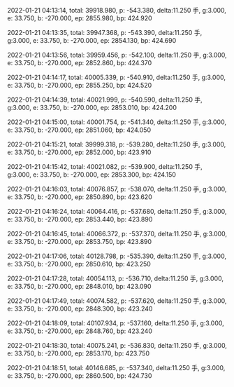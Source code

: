 2022-01-21 04:13:14, total: 39918.980, p: -543.380, delta:11.250 手, g:3.000, e: 33.750, b: -270.000, ep: 2855.980, bp: 424.920

2022-01-21 04:13:35, total: 39947.368, p: -543.390, delta:11.250 手, g:3.000, e: 33.750, b: -270.000, ep: 2854.130, bp: 424.690

2022-01-21 04:13:56, total: 39959.456, p: -542.100, delta:11.250 手, g:3.000, e: 33.750, b: -270.000, ep: 2852.860, bp: 424.370

2022-01-21 04:14:17, total: 40005.339, p: -540.910, delta:11.250 手, g:3.000, e: 33.750, b: -270.000, ep: 2855.250, bp: 424.520

2022-01-21 04:14:39, total: 40021.999, p: -540.590, delta:11.250 手, g:3.000, e: 33.750, b: -270.000, ep: 2853.010, bp: 424.200

2022-01-21 04:15:00, total: 40001.754, p: -541.340, delta:11.250 手, g:3.000, e: 33.750, b: -270.000, ep: 2851.060, bp: 424.050

2022-01-21 04:15:21, total: 39999.318, p: -539.280, delta:11.250 手, g:3.000, e: 33.750, b: -270.000, ep: 2852.000, bp: 423.910

2022-01-21 04:15:42, total: 40021.082, p: -539.900, delta:11.250 手, g:3.000, e: 33.750, b: -270.000, ep: 2853.300, bp: 424.150

2022-01-21 04:16:03, total: 40076.857, p: -538.070, delta:11.250 手, g:3.000, e: 33.750, b: -270.000, ep: 2850.890, bp: 423.620

2022-01-21 04:16:24, total: 40064.416, p: -537.680, delta:11.250 手, g:3.000, e: 33.750, b: -270.000, ep: 2853.440, bp: 423.890

2022-01-21 04:16:45, total: 40066.372, p: -537.370, delta:11.250 手, g:3.000, e: 33.750, b: -270.000, ep: 2853.750, bp: 423.890

2022-01-21 04:17:06, total: 40128.798, p: -535.390, delta:11.250 手, g:3.000, e: 33.750, b: -270.000, ep: 2850.610, bp: 423.250

2022-01-21 04:17:28, total: 40054.113, p: -536.710, delta:11.250 手, g:3.000, e: 33.750, b: -270.000, ep: 2848.010, bp: 423.090

2022-01-21 04:17:49, total: 40074.582, p: -537.620, delta:11.250 手, g:3.000, e: 33.750, b: -270.000, ep: 2848.300, bp: 423.240

2022-01-21 04:18:09, total: 40107.934, p: -537.160, delta:11.250 手, g:3.000, e: 33.750, b: -270.000, ep: 2848.760, bp: 423.240

2022-01-21 04:18:30, total: 40075.241, p: -536.830, delta:11.250 手, g:3.000, e: 33.750, b: -270.000, ep: 2853.170, bp: 423.750

2022-01-21 04:18:51, total: 40146.685, p: -537.340, delta:11.250 手, g:3.000, e: 33.750, b: -270.000, ep: 2860.500, bp: 424.730